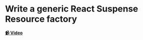 # Write a generic React Suspense Resource factory

**[📹 Video](https://egghead.io/lessons/react-write-a-generic-react-suspense-resource-factory)**
